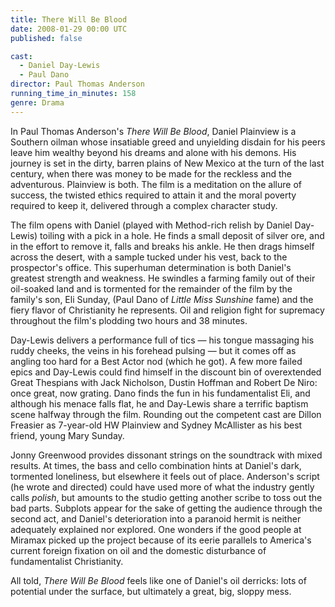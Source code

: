 ```yaml
---
title: There Will Be Blood
date: 2008-01-29 00:00 UTC
published: false

cast:
  - Daniel Day-Lewis
  - Paul Dano
director: Paul Thomas Anderson
running_time_in_minutes: 158
genre: Drama
---
```


In Paul Thomas Anderson's _There Will Be Blood_, Daniel Plainview is a Southern
oilman whose insatiable greed and unyielding disdain for his peers leave him
wealthy beyond his dreams and alone with his demons. His journey is set in the
dirty, barren plains of New Mexico at the turn of the last century, when there
was money to be made for the reckless and the adventurous. Plainview is both.
The film is a meditation on the allure of success, the twisted ethics required
to attain it and the moral poverty required to keep it, delivered through a
complex character study.

The film opens with Daniel (played with Method-rich relish by Daniel Day-Lewis)
toiling with a pick in a hole. He finds a small deposit of silver ore, and in
the effort to remove it, falls and breaks his ankle. He then drags himself
across the desert, with a sample tucked under his vest, back to the prospector's
office. This superhuman determination is both Daniel's greatest strength and
weakness. He swindles a farming family out of their oil-soaked land and is
tormented for the remainder of the film by the family's son, Eli Sunday, (Paul
Dano of _Little Miss Sunshine_ fame) and the fiery flavor of Christianity he
represents. Oil and religion fight for supremacy throughout the film's plodding
two hours and 38 minutes.

Day-Lewis delivers a performance full of tics — his tongue massaging his ruddy
cheeks, the veins in his forehead pulsing — but it comes off as angling too hard
for a Best Actor nod (which he got). A few more failed epics and Day-Lewis could
find himself in the discount bin of overextended Great Thespians with Jack
Nicholson, Dustin Hoffman and Robert De Niro: once great, now grating. Dano
finds the fun in his fundamentalist Eli, and although his menace falls flat, he
and Day-Lewis share a terrific baptism scene halfway through the film. Rounding
out the competent cast are Dillon Freasier as 7-year-old HW Plainview and Sydney
McAllister as his best friend, young Mary Sunday.

Jonny Greenwood provides dissonant strings on the soundtrack with mixed results.
At times, the bass and cello combination hints at Daniel's dark, tormented
loneliness, but elsewhere it feels out of place. Anderson's script (he wrote and
directed) could have used more of what the industry gently calls _polish_, but
amounts to the studio getting another scribe to toss out the bad parts. Subplots
appear for the sake of getting the audience through the second act, and Daniel's
deterioration into a paranoid hermit is neither adequately explained nor
explored. One wonders if the good people at Miramax picked up the project
because of its eerie parallels to America's current foreign fixation on oil and
the domestic disturbance of fundamentalist Christianity.

All told, _There Will Be Blood_ feels like one of Daniel's oil derricks: lots of
potential under the surface, but ultimately a great, big, sloppy mess.
